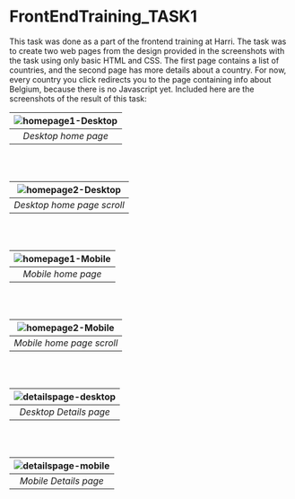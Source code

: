 # FrontEndTraining_TASK1
This task was done as a part of the frontend training at Harri.
The task was to create two web pages from the design provided in the screenshots with the task using only basic HTML and CSS.
The first page contains a list of countries, and the second page has more details about a country. For now, every country you click redirects you to the page containing info about Belgium, because there is no Javascript yet.
Included here are the screenshots of the result of this task:

|![homepage1-Desktop](https://user-images.githubusercontent.com/54281674/175295138-46c8bda9-9152-4e3c-a934-e236532a28aa.jpg)|
|:--:| 
|*Desktop home page*|  <br />
<br />
<br />

|![homepage2-Desktop](https://user-images.githubusercontent.com/54281674/175295514-40aa72be-7002-4cee-acd3-551885ce7bbf.jpg)|
|:--:| 
|*Desktop home page scroll*|  <br />
<br />
<br />

|![homepage1-Mobile](https://user-images.githubusercontent.com/54281674/175295587-f35a01ad-a9bc-44cf-ab81-a1630e61c137.jpg)|
|:--:| 
|*Mobile home page*|  <br />
<br />
<br />

|![homepage2-Mobile](https://user-images.githubusercontent.com/54281674/175295673-6cb73fcc-a431-4cd2-8d7f-2696d1461a23.jpg)|
|:--:| 
|*Mobile home page scroll*| <br /> 
<br />
<br />

|![detailspage-desktop](https://user-images.githubusercontent.com/54281674/175295756-4821a393-0265-44ad-ad0d-ad52c680457a.jpg)|
|:--:| 
|*Desktop Details page*|  <br />
<br />
<br />

|![detailspage-mobile](https://user-images.githubusercontent.com/54281674/175295838-42adc185-fb23-4426-af0a-cf15eb64c371.jpg)|
|:--:| 
|*Mobile Details page*|  
